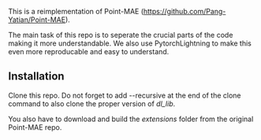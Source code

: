 This is a reimplementation of Point-MAE (https://github.com/Pang-Yatian/Point-MAE).

The main task of this repo is to seperate the crucial parts of the code making it more understandable. 
We also use PytorchLightning to make this even more reproducable and easy to understand. 

## Installation 

Clone this repo. Do not forget to add --recursive at the end of the clone command to also clone
the proper version of *dl_lib*.

You also have to download and build the *extensions* folder from the original Point-MAE repo. 

